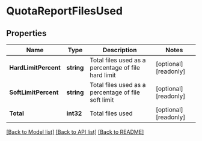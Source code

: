 # QuotaReportFilesUsed

## Properties

Name | Type | Description | Notes
------------ | ------------- | ------------- | -------------
**HardLimitPercent** | **string** | Total files used as a percentage of file hard limit | [optional] [readonly] 
**SoftLimitPercent** | **string** | Total files used as a percentage of file soft limit | [optional] [readonly] 
**Total** | **int32** | Total files used | [optional] [readonly] 

[[Back to Model list]](../README.md#documentation-for-models) [[Back to API list]](../README.md#documentation-for-api-endpoints) [[Back to README]](../README.md)


